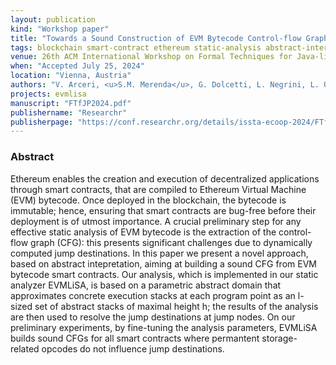 ```yaml
---
layout: publication
kind: "Workshop paper"
title: "Towards a Sound Construction of EVM Bytecode Control-flow Graphs"
tags: blockchain smart-contract ethereum static-analysis abstract-interpretation
venue: 26th ACM International Workshop on Formal Techniques for Java-like Programs (FTfJP 2024)
when: "Accepted July 25, 2024"
location: "Vienna, Austria"
authors: "V. Arceri, <u>S.M. Merenda</u>, G. Dolcetti, L. Negrini, L. Olivieri, E. Zaffanella"
projects: evmlisa
manuscript: "FTfJP2024.pdf"
publishername: "Researchr"
publisherpage: "https://conf.researchr.org/details/issta-ecoop-2024/FTfJP-2024-papers/9/Towards-a-Sound-Construction-of-EVM-Bytecode-Control-flow-Graphs"
---
```


### Abstract

Ethereum enables the creation and execution of decentralized applications through smart contracts, that are compiled to Ethereum Virtual Machine (EVM) bytecode. Once deployed in the blockchain, the bytecode is immutable; hence, ensuring that smart contracts are bug-free before their deployment is of utmost importance. A crucial preliminary step for any effective static analysis of EVM bytecode is the extraction of the control-flow graph (CFG): this presents significant challenges due to dynamically computed jump destinations. In this paper we present a novel approach, based on abstract intepretation, aiming at building a sound CFG from EVM bytecode smart contracts. Our analysis, which is implemented in our static analyzer EVMLiSA, is based on a parametric abstract domain that approximates concrete execution stacks at each program point as an l-sized set of abstract stacks of maximal height h; the results of the analysis are then used to resolve the jump destinations at jump nodes. On our preliminary experiments, by fine-tuning the analysis parameters, EVMLiSA builds sound CFGs for all smart contracts where permantent storage-related opcodes do not influence jump destinations.